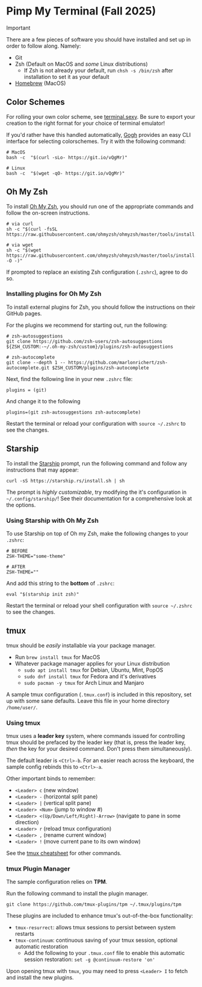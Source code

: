 # Pimp My Terminal (Fall 2025)
> [!IMPORTANT] 
> There are a few pieces of software you should have installed and set up in order to follow along. Namely:
> - Git
> - Zsh (Default on MacOS and _some_ Linux distributions)
>   - If Zsh is not already your default, run `chsh -s /bin/zsh` after installation to set it as your default
> - [Homebrew](https://brew.sh/) (MacOS)

## Color Schemes
For rolling your own color scheme, see [terminal.sexy](https://terminal.sexy/). Be sure to export your creation to the right format for your choice of terminal emulator!

If you'd rather have this handled automatically, [Gogh](https://gogh-co.github.io/Gogh/) provides an easy CLI interface for selecting colorschemes. Try it with the following command:
```shell
# MacOS
bash -c  "$(curl -sLo- https://git.io/vQgMr)"

# Linux
bash -c  "$(wget -qO- https://git.io/vQgMr)"
```

## Oh My Zsh
To install [Oh My Zsh](https://ohmyz.sh/), you should run one of the appropriate commands and follow the on-screen instructions.

```shell
# via curl
sh -c "$(curl -fsSL https://raw.githubusercontent.com/ohmyzsh/ohmyzsh/master/tools/install.sh)"

# via wget
sh -c "$(wget https://raw.githubusercontent.com/ohmyzsh/ohmyzsh/master/tools/install.sh -O -)"
```

If prompted to replace an existing Zsh configuration (`.zshrc`), agree to do so.

### Installing plugins for Oh My Zsh
To install external plugins for Zsh, you should follow the instructions on their GitHub pages.

For the plugins we recommend for starting out, run the following:

```shell
# zsh-autosuggestions
git clone https://github.com/zsh-users/zsh-autosuggestions ${ZSH_CUSTOM:-~/.oh-my-zsh/custom}/plugins/zsh-autosuggestions

# zsh-autocomplete
git clone --depth 1 -- https://github.com/marlonrichert/zsh-autocomplete.git $ZSH_CUSTOM/plugins/zsh-autocomplete
```

Next, find the following line in your new `.zshrc` file:
```shell
plugins = (git)
```

And change it to the following
```shell
plugins=(git zsh-autosuggestions zsh-autocomplete)
```

Restart the terminal or reload your configuration with `source ~/.zshrc` to see the changes.

## Starship
To install the [Starship](https://starship.rs/) prompt, run the following command and follow any instructions that may appear:
```shell
curl -sS https://starship.rs/install.sh | sh
```
The prompt is _highly customizable_, try modifying the it's configuration in `~/.config/starship/`! See their documentation for a comprehensive look at the options.

### Using Starship with Oh My Zsh
To use Starship on top of Oh my Zsh, make the following changes to your `.zshrc`:

```shell
# BEFORE
ZSH-THEME="some-theme" 

# AFTER
ZSH-THEME="" 
```
And add this string to the **bottom** of `.zshrc`:
```shell
eval "$(starship init zsh)"
```

Restart the terminal or reload your shell configuration with `source ~/.zshrc` to see the changes.

## tmux
tmux should be _easily_ installable via your package manager.
- Run `brew install tmux` for MacOS
- Whatever package manager applies for your Linux distribution
    - `sudo apt install tmux` for Debian, Ubuntu, Mint, PopOS
    - `sudo dnf install tmux` for Fedora and it's derivatives 
    - `sudo pacman -y tmux` for Arch Linux and Manjaro

A sample tmux configuration (`.tmux.conf`) is included in this repository, set up with some sane defaults. Leave this file in your home directory `/home/user/`.

### Using tmux
tmux uses a **leader key** system, where commands issued for controlling tmux should be prefaced by the leader key (that is, press the leader key, _then_ the key for your desired command. Don't press them simultaneously). 

The default leader is `<Ctrl>-b`. For an easier reach across the keyboard, the sample config rebinds this to `<Ctrl>-a`.

Other important binds to remember:
- `<Leader> c` (new window)
- `<Leader> -` (horizontal split pane)
- `<Leader> |` (vertical split pane)
- `<Leader> <Num>` (jump to window #<Num>)
- `<Leader> <(Up/Down/Left/Right)-Arrow>` (navigate to pane in some direction)
- `<Leader> r` (reload tmux configuration)
- `<Leader> ,` (rename current window)
- `<Leader> !` (move current pane to its own window)

See the [tmux cheatsheet](https://tmuxcheatsheet.com/) for other commands.

### tmux Plugin Manager
The sample configuration relies on **TPM**.

Run the following command to install the plugin manager.
```shell
git clone https://github.com/tmux-plugins/tpm ~/.tmux/plugins/tpm
```

These plugins are included to enhance tmux's out-of-the-box functionality:
- `tmux-resurrect`: allows tmux sessions to persist between system restarts
- `tmux-continuum`: continuous saving of your tmux session, optional automatic restoration
    - Add the following to your `.tmux.conf` file to enable this automatic session restoration: `set -g @continuum-restore 'on'`

Upon opening tmux with `tmux`, you may need to press `<Leader> I` to fetch and install the new plugins.

